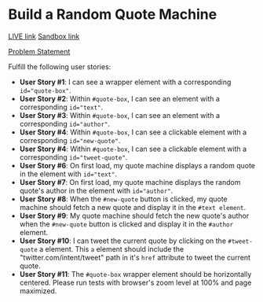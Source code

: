 # Build a Random Quote Machine

[LIVE link](https://yq920kk6jv.codesandbox.io/)
[Sandbox link](https://codesandbox.io/s/yq920kk6jv)

[Problem Statement](https://learn.freecodecamp.org/front-end-libraries/front-end-libraries-projects/build-a-random-quote-machine/)

Fulfill the following user stories:

* **User Story #1**: I can see a wrapper element with a corresponding `id="quote-box"`.
* **User Story #2**: Within `#quote-box`, I can see an element with a corresponding `id="text"`.
* **User Story #3**: Within `#quote-box`, I can see an element with a corresponding `id="author"`.
* **User Story #4**: Within `#quote-box`, I can see a clickable element with a corresponding `id="new-quote"`.
* **User Story #4**: Within `#quote-box`, I can see a clickable element with a corresponding `id="tweet-quote"`.
* **User Story #6**: On first load, my quote machine displays a random quote in the element with `id="text"`.
* **User Story #7**: On first load, my quote machine displays the random quote's author in the element with `id="author"`.
* **User Story #8**: When the `#new-quote` button is clicked, my quote machine should fetch a new quote and display it in the `#text element`.
* **User Story #9**: My quote machine should fetch the new quote's author when the `#new-quote` button is clicked and display it in the `#author` element.
* **User Story #10**: I can tweet the current quote by clicking on the `#tweet-quote` a element. This `a` element should include the "twitter.com/intent/tweet" path in it's `href` attribute to tweet the current quote.
* **User Story #11**: The `#quote-box` wrapper element should be horizontally centered. Please run tests with browser's zoom level at 100% and page maximized.
